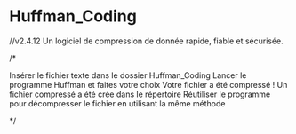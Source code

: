 # Huffman_Coding

//v2.4.12 Un logiciel de compression de donnée rapide, fiable et sécurisée.

/*

Insérer le fichier texte dans le dossier Huffman_Coding
Lancer le programme Huffman et faites votre choix
Votre fichier a été compressé ! 
Un fichier compressé a été crée dans le répertoire
Réutiliser le programme pour décompresser le fichier en utilisant la même méthode

*/

